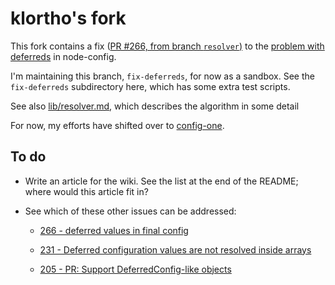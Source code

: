 # klortho's fork

This fork contains a fix ([PR 
#266, from branch 
`resolver`)](https://github.com/lorenwest/node-config/pull/318) to the 
[problem with 
deferreds](https://github.com/lorenwest/node-config/issues/266#issuecomment-217063840) 
in node-config.

I'm maintaining this branch, `fix-deferreds`, for now as a sandbox.
See the `fix-deferreds` subdirectory here, which has some extra test
scripts.

See also [lib/resolver.md](lib/resolver.md), which describes the 
algorithm in some detail

For now, my efforts have shifted over to
[config-one](https://github.com/Klortho/config-one).


## To do

* Write an article for the wiki. See the list at the end of the README;
  where would this article fit in?

* See which of these other issues can be addressed:

    * [266 - deferred values in final 
      config](https://github.com/lorenwest/node-config/issues/266)

    * [231 - Deferred configuration values are not resolved inside 
      arrays](https://github.com/lorenwest/node-config/issues/231)

    * [205 - PR: Support DeferredConfig-like 
      objects](https://github.com/lorenwest/node-config/pull/205)


